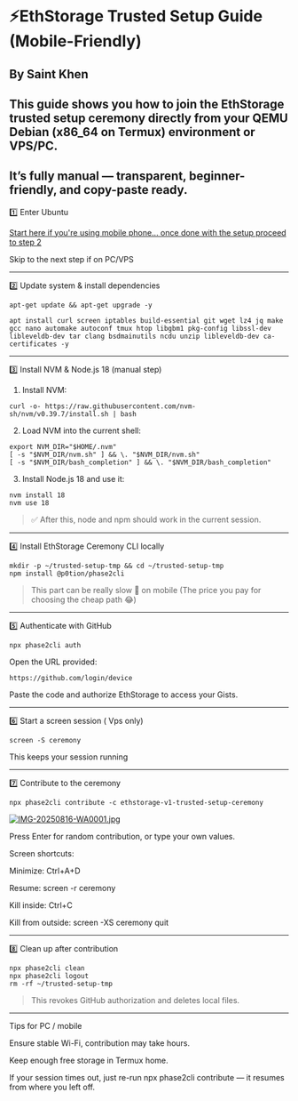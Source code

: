 

# ⚡EthStorage Trusted Setup Guide (Mobile-Friendly)

## By Saint Khen

## This guide shows you how to join the EthStorage trusted setup ceremony directly from your QEMU Debian (x86_64 on Termux) environment or VPS/PC.
## It’s fully manual — transparent, beginner-friendly, and copy-paste ready.





1️⃣ Enter Ubuntu

[Start here if you're using mobile phone... once done with the setup proceed to step 2](https://x.com/thecryptoBike/status/1947220001649479951?t=mz_vSrkJBHvnYBpuG4JFWA&s=19)

Skip to the next step if on PC/VPS 


---

2️⃣ Update system & install dependencies
```
apt-get update && apt-get upgrade -y

apt install curl screen iptables build-essential git wget lz4 jq make gcc nano automake autoconf tmux htop libgbm1 pkg-config libssl-dev libleveldb-dev tar clang bsdmainutils ncdu unzip libleveldb-dev ca-certificates -y
```

---

3️⃣ Install NVM & Node.js 18 (manual step)

1. Install NVM:
```
curl -o- https://raw.githubusercontent.com/nvm-sh/nvm/v0.39.7/install.sh | bash
```
2. Load NVM into the current shell:
```
export NVM_DIR="$HOME/.nvm"
[ -s "$NVM_DIR/nvm.sh" ] && \. "$NVM_DIR/nvm.sh"
[ -s "$NVM_DIR/bash_completion" ] && \. "$NVM_DIR/bash_completion"
```
3. Install Node.js 18 and use it:
```
nvm install 18
nvm use 18
```
> ✅ After this, node and npm should work in the current session.


---

4️⃣ Install EthStorage Ceremony CLI locally
```
mkdir -p ~/trusted-setup-tmp && cd ~/trusted-setup-tmp
npm install @p0tion/phase2cli
```
> This part can be really slow 🐌 on mobile (The price you pay for choosing the cheap path 😂)



---

5️⃣ Authenticate with GitHub
```
npx phase2cli auth
```
Open the URL provided: 
```
https://github.com/login/device
```
Paste the code and authorize EthStorage to access your Gists.




---

6️⃣ Start a screen session ( Vps only)
```
screen -S ceremony
```
This keeps your session running



---

7️⃣ Contribute to the ceremony
```
npx phase2cli contribute -c ethstorage-v1-trusted-setup-ceremony
```
[![IMG-20250816-WA0001.jpg](https://i.postimg.cc/fTKV8dFm/IMG-20250816-WA0001.jpg)](https://postimg.cc/nCXVzXnh)

Press Enter for random contribution, or type your own values.


Screen shortcuts:

Minimize: Ctrl+A+D

Resume: screen -r ceremony

Kill inside: Ctrl+C

Kill from outside: screen -XS ceremony quit



---

8️⃣ Clean up after contribution
```
npx phase2cli clean
npx phase2cli logout
rm -rf ~/trusted-setup-tmp
```
> This revokes GitHub authorization and deletes local files.




---

Tips for PC / mobile

Ensure stable Wi-Fi, contribution may take hours.

Keep enough free storage in Termux home.

If your session times out, just re-run npx phase2cli contribute — it resumes from where you left off.


